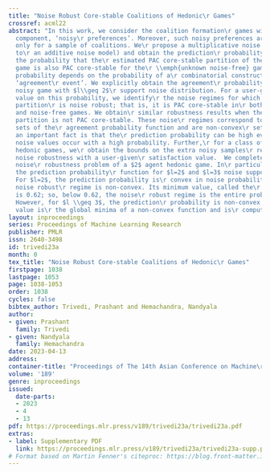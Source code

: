 ```yaml
---
title: "Noise Robust Core-stable Coalitions of Hedonic\r Games"
crossref: acml22
abstract: "In this work, we consider the coalition formation\r games with an additional
  component, ‘noisy\r preferences’. Moreover, such noisy preferences are\r available
  only for a sample of coalitions. We\r propose a multiplicative noise model (equivalent
  to\r an additive noise model) and obtain the prediction\r probability, defined as
  the probability that the\r estimated PAC core-stable partition of the\r \\emph{noisy}
  game is also PAC core-stable for the\r \\emph{unknown noise-free} game.  This prediction\r
  probability depends on the probability of a\r combinatorial construct called an
  ‘agreement\r event’. We explicitly obtain the agreement\r probability for $n$ agent
  noisy game with $l\\geq 2$\r support noise distribution. For a user-given\r satisfaction
  value on this probability, we identify\r the noise regimes for which an estimated
  partition\r is noise robust; that is, it is PAC core-stable in\r both the noisy
  and noise-free games. We obtain\r similar robustness results when the estimated\r
  partition is not PAC core-stable. These noise\r regimes correspond to the level
  sets of the\r agreement probability function and are non-convex\r sets. Moreover,
  an important fact is that the\r prediction probability can be high even if high\r
  noise values occur with a high probability. Further,\r for a class of top-responsive
  hedonic games, we\r obtain the bounds on the extra noisy samples\r required to get
  noise robustness with a user-given\r satisfaction value.  We completely solve the
  noise\r robustness problem of a $2$ agent hedonic game. In\r particular, we obtain
  the prediction probability\r function for $l=2$ and $l=3$ noise support\r cases.
  For $l=2$, the prediction probability is\r convex in noise probability, but the
  noise robust\r regime is non-convex. Its minimum value, called the\r safety value,
  is 0.62; so, below 0.62, the noise\r robust regime is the entire probability\r simplex.
  However, for $l \\geq 3$, the prediction\r probability is non-convex; so, the safety
  value is\r the global minima of a non-convex function and is\r computationally hard."
layout: inproceedings
series: Proceedings of Machine Learning Research
publisher: PMLR
issn: 2640-3498
id: trivedi23a
month: 0
tex_title: "Noise Robust Core-stable Coalitions of Hedonic\r Games"
firstpage: 1038
lastpage: 1053
page: 1038-1053
order: 1038
cycles: false
bibtex_author: Trivedi, Prashant and Hemachandra, Nandyala
author:
- given: Prashant
  family: Trivedi
- given: Nandyala
  family: Hemachandra
date: 2023-04-13
address:
container-title: "Proceedings of The 14th Asian Conference on Machine\r Learning"
volume: '189'
genre: inproceedings
issued:
  date-parts:
  - 2023
  - 4
  - 13
pdf: https://proceedings.mlr.press/v189/trivedi23a/trivedi23a.pdf
extras:
- label: Supplementary PDF
  link: https://proceedings.mlr.press/v189/trivedi23a/trivedi23a-supp.pdf
# Format based on Martin Fenner's citeproc: https://blog.front-matter.io/posts/citeproc-yaml-for-bibliographies/
---
```

